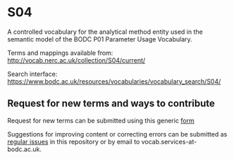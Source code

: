 # S04
A controlled vocabulary for the analytical method entity used in the semantic model of the BODC P01 Parameter Usage Vocabulary.

Terms and mappings available from: http://vocab.nerc.ac.uk/collection/S04/current/

Search interface: https://www.bodc.ac.uk/resources/vocabularies/vocabulary_search/S04/

## Request for new terms and ways to contribute
Request for new terms can be submitted using this generic [form](https://docs.google.com/forms/d/e/1FAIpQLSe-ZTKJZmNT5FmyPRFsPsNt2hpB_gb6MAmm7Zp-7GSMpn5NFA/viewform?usp=pp_url&entry.1396013310=S04)

Suggestions for improving content or correcting errors can be submitted as [regular issues](https://github.com/nvs-vocabs/S04/issues/new) in this repository or by email to vocab.services-at-bodc.ac.uk. 

